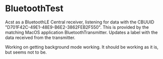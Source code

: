 # BluetoothTest

Acst as a BluetoothLE Central receiver, listening for data with the CBUUID "D701F42C-49E1-48E9-B6E2-3862FEB2F550". 
This is provided by the matching MacOS application BluetoothTransmitter.
Updates a label with the data received from the transmitter.

Working on getting background mode working. It should be working as it is, but seems not to be.
